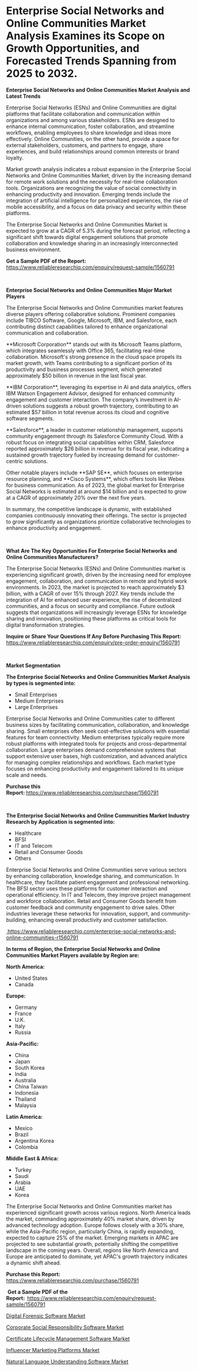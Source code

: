 <p><h1>Enterprise Social Networks and Online Communities Market Analysis Examines its Scope on Growth Opportunities, and Forecasted Trends Spanning from 2025 to 2032.</h1></p><p><strong>Enterprise Social Networks and Online Communities Market Analysis and Latest Trends</strong></p>
<p><p>Enterprise Social Networks (ESNs) and Online Communities are digital platforms that facilitate collaboration and communication within organizations and among various stakeholders. ESNs are designed to enhance internal communication, foster collaboration, and streamline workflows, enabling employees to share knowledge and ideas more effectively. Online Communities, on the other hand, provide a space for external stakeholders, customers, and partners to engage, share experiences, and build relationships around common interests or brand loyalty.</p><p>Market growth analysis indicates a robust expansion in the Enterprise Social Networks and Online Communities Market, driven by the increasing demand for remote work solutions and the necessity for real-time collaboration tools. Organizations are recognizing the value of social connectivity in enhancing productivity and innovation. Emerging trends include the integration of artificial intelligence for personalized experiences, the rise of mobile accessibility, and a focus on data privacy and security within these platforms.</p><p>The Enterprise Social Networks and Online Communities Market is expected to grow at a CAGR of 5.3% during the forecast period, reflecting a significant shift towards digital engagement solutions that promote collaboration and knowledge sharing in an increasingly interconnected business environment.</p></p>
<p><strong>Get a Sample PDF of the Report:&nbsp;</strong> <a href="https://www.reliableresearchiq.com/enquiry/request-sample/1560791?utm_campaign=1140&utm_medium=2&utm_source=Github&utm_content=ia&utm_term=09032025&utm_id=enterprise-social-networks-and-online-communities">https://www.reliableresearchiq.com/enquiry/request-sample/1560791</a></p>
<p>&nbsp;</p>
<p><strong>Enterprise Social Networks and Online Communities Major Market Players</strong></p>
<p><p>The Enterprise Social Networks and Online Communities market features diverse players offering collaborative solutions. Prominent companies include TIBCO Software, Google, Microsoft, IBM, and Salesforce, each contributing distinct capabilities tailored to enhance organizational communication and collaboration.</p><p>**Microsoft Corporation** stands out with its Microsoft Teams platform, which integrates seamlessly with Office 365, facilitating real-time collaboration. Microsoft's strong presence in the cloud space propels its market growth, with Teams contributing to a significant portion of its productivity and business processes segment, which generated approximately $50 billion in revenue in the last fiscal year.</p><p>**IBM Corporation**, leveraging its expertise in AI and data analytics, offers IBM Watson Engagement Advisor, designed for enhanced community engagement and customer interaction. The company’s investment in AI-driven solutions suggests a robust growth trajectory, contributing to an estimated $57 billion in total revenue across its cloud and cognitive software segments.</p><p>**Salesforce**, a leader in customer relationship management, supports community engagement through its Salesforce Community Cloud. With a robust focus on integrating social capabilities within CRM, Salesforce reported approximately $26 billion in revenue for its fiscal year, indicating a sustained growth trajectory fueled by increasing demand for customer-centric solutions.</p><p>Other notable players include **SAP SE**, which focuses on enterprise resource planning, and **Cisco Systems**, which offers tools like Webex for business communication. As of 2023, the global market for Enterprise Social Networks is estimated at around $14 billion and is expected to grow at a CAGR of approximately 20% over the next five years.</p><p>In summary, the competitive landscape is dynamic, with established companies continuously innovating their offerings. The sector is projected to grow significantly as organizations prioritize collaborative technologies to enhance productivity and engagement.</p></p>
<p>&nbsp;</p>
<p><strong>What Are The Key Opportunities For Enterprise Social Networks and Online Communities Manufacturers?</strong></p>
<p><p>The Enterprise Social Networks (ESNs) and Online Communities market is experiencing significant growth, driven by the increasing need for employee engagement, collaboration, and communication in remote and hybrid work environments. In 2023, the market is projected to reach approximately $3 billion, with a CAGR of over 15% through 2027. Key trends include the integration of AI for enhanced user experience, the rise of decentralized communities, and a focus on security and compliance. Future outlook suggests that organizations will increasingly leverage ESNs for knowledge sharing and innovation, positioning these platforms as critical tools for digital transformation strategies.</p></p>
<p><strong>Inquire or Share Your Questions If Any Before Purchasing This Report:</strong> <a href="https://www.reliableresearchiq.com/enquiry/pre-order-enquiry/1560791?utm_campaign=1140&utm_medium=2&utm_source=Github&utm_content=ia&utm_term=09032025&utm_id=enterprise-social-networks-and-online-communities">https://www.reliableresearchiq.com/enquiry/pre-order-enquiry/1560791</a></p>
<p>&nbsp;</p>
<p><strong>Market Segmentation</strong></p>
<p><strong>The Enterprise Social Networks and Online Communities Market Analysis by types is segmented into:</strong></p>
<p><ul><li>Small Enterprises</li><li>Medium Enterprises</li><li>Large Enterprises</li></ul></p>
<p><p>Enterprise Social Networks and Online Communities cater to different business sizes by facilitating communication, collaboration, and knowledge sharing. Small enterprises often seek cost-effective solutions with essential features for team connectivity. Medium enterprises typically require more robust platforms with integrated tools for projects and cross-departmental collaboration. Large enterprises demand comprehensive systems that support extensive user bases, high customization, and advanced analytics for managing complex relationships and workflows. Each market type focuses on enhancing productivity and engagement tailored to its unique scale and needs.</p></p>
<p><strong>Purchase this Report:&nbsp;</strong><a href="https://www.reliableresearchiq.com/purchase/1560791?utm_campaign=1140&utm_medium=2&utm_source=Github&utm_content=ia&utm_term=09032025&utm_id=enterprise-social-networks-and-online-communities">https://www.reliableresearchiq.com/purchase/1560791</a></p>
<p>&nbsp;</p>
<p><strong>The Enterprise Social Networks and Online Communities Market Industry Research by Application is segmented into:</strong></p>
<p><ul><li>Healthcare</li><li>BFSI</li><li>IT and Telecom</li><li>Retail and Consumer Goods</li><li>Others</li></ul></p>
<p><p>Enterprise Social Networks and Online Communities serve various sectors by enhancing collaboration, knowledge sharing, and communication. In healthcare, they facilitate patient engagement and professional networking. The BFSI sector uses these platforms for customer interaction and operational efficiency. In IT and Telecom, they improve project management and workforce collaboration. Retail and Consumer Goods benefit from customer feedback and community engagement to drive sales. Other industries leverage these networks for innovation, support, and community-building, enhancing overall productivity and customer satisfaction.</p></p>
<p><a href="https://www.reliableresearchiq.com/enterprise-social-networks-and-online-communities-r1560791?utm_campaign=1140&utm_medium=2&utm_source=Github&utm_content=ia&utm_term=09032025&utm_id=enterprise-social-networks-and-online-communities">&nbsp;https://www.reliableresearchiq.com/enterprise-social-networks-and-online-communities-r1560791</a></p>
<p><strong>In terms of Region, the Enterprise Social Networks and Online Communities Market Players available by Region are:</strong></p>
<p>
    <p> <strong> North America: </strong>
        <ul>
            <li>United States</li>
            <li>Canada</li>
        </ul>
        </p> 
    <p> <strong> Europe: </strong>
        <ul>
            <li>Germany</li>
            <li>France</li>
            <li>U.K.</li>
            <li>Italy</li>
            <li>Russia</li>
        </ul>
        </p> 
    <p> <strong> Asia-Pacific: </strong>
        <ul>
            <li>China</li>
            <li>Japan</li>
            <li>South Korea</li>
            <li>India</li>
            <li>Australia</li>
            <li>China Taiwan</li>
            <li>Indonesia</li>
            <li>Thailand</li>
            <li>Malaysia</li>
        </ul>
        </p> 
    <p> <strong> Latin America: </strong>
        <ul>
            <li>Mexico</li>
            <li>Brazil</li>
            <li>Argentina Korea</li>
            <li>Colombia</li>
        </ul>
        </p> 
    <p> <strong> Middle East & Africa: </strong>
        <ul>
            <li>Turkey</li>
            <li>Saudi</li>
            <li>Arabia</li>
            <li>UAE</li>
            <li>Korea</li>
        </ul>
    </p>
    </p>
<p><p>The Enterprise Social Networks and Online Communities market has experienced significant growth across various regions. North America leads the market, commanding approximately 40% market share, driven by advanced technology adoption. Europe follows closely with a 30% share, while the Asia-Pacific region, particularly China, is rapidly expanding, expected to capture 25% of the market. Emerging markets in APAC are projected to see substantial growth, potentially shifting the competitive landscape in the coming years. Overall, regions like North America and Europe are anticipated to dominate, yet APAC's growth trajectory indicates a dynamic shift ahead.</p></p>
<p><strong>Purchase this Report: </strong><a href="https://www.reliableresearchiq.com/purchase/1560791?utm_campaign=1140&utm_medium=2&utm_source=Github&utm_content=ia&utm_term=09032025&utm_id=enterprise-social-networks-and-online-communities">https://www.reliableresearchiq.com/purchase/1560791</a></p>
<p>&nbsp;<strong>Get a Sample PDF of the Report:&nbsp;&nbsp;</strong><a href="https://www.reliableresearchiq.com/enquiry/request-sample/1560791?utm_campaign=1140&utm_medium=2&utm_source=Github&utm_content=ia&utm_term=09032025&utm_id=enterprise-social-networks-and-online-communities">https://www.reliableresearchiq.com/enquiry/request-sample/1560791</a></p>
<p><strong></strong></p>
<p><p><a href="https://github.com/ryantindyaiz/Market-Research-Report-List-1/blob/main/digital-forensic-software-market.md?utm_campaign=1140&utm_medium=2&utm_source=Github&utm_content=ia&utm_term=09032025&utm_id=enterprise-social-networks-and-online-communities">Digital Forensic Software Market</a></p><p><a href="https://github.com/spehnluenaru/Market-Research-Report-List-1/blob/main/corporate-social-responsibility-software-market.md?utm_campaign=1140&utm_medium=2&utm_source=Github&utm_content=ia&utm_term=09032025&utm_id=enterprise-social-networks-and-online-communities">Corporate Social Responsibility Software Market</a></p><p><a href="https://github.com/thapabylers2/Market-Research-Report-List-1/blob/main/certificate-lifecycle-management-software-market.md?utm_campaign=1140&utm_medium=2&utm_source=Github&utm_content=ia&utm_term=09032025&utm_id=enterprise-social-networks-and-online-communities">Certificate Lifecycle Management Software Market</a></p><p><a href="https://github.com/kluviabolofo/Market-Research-Report-List-1/blob/main/influencer-marketing-platforms-market.md?utm_campaign=1140&utm_medium=2&utm_source=Github&utm_content=ia&utm_term=09032025&utm_id=enterprise-social-networks-and-online-communities">Influencer Marketing Platforms Market</a></p><p><a href="https://github.com/alefermeivys/Market-Research-Report-List-1/blob/main/natural-language-understanding-software-market.md?utm_campaign=1140&utm_medium=2&utm_source=Github&utm_content=ia&utm_term=09032025&utm_id=enterprise-social-networks-and-online-communities">Natural Language Understanding Software Market</a></p></p>